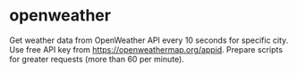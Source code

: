 # openweather
Get weather data from OpenWeather API every 10 seconds for specific city. Use free API key from https://openweathermap.org/appid. Prepare scripts for greater requests (more than 60 per minute). 
